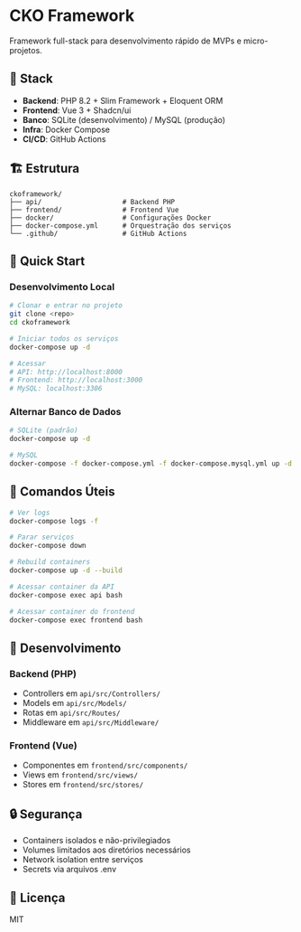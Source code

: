 # CKO Framework

Framework full-stack para desenvolvimento rápido de MVPs e micro-projetos.

## 🚀 Stack

- **Backend**: PHP 8.2 + Slim Framework + Eloquent ORM
- **Frontend**: Vue 3 + Shadcn/ui
- **Banco**: SQLite (desenvolvimento) / MySQL (produção)
- **Infra**: Docker Compose
- **CI/CD**: GitHub Actions

## 🏗️ Estrutura

```
ckoframework/
├── api/                    # Backend PHP
├── frontend/               # Frontend Vue
├── docker/                 # Configurações Docker
├── docker-compose.yml      # Orquestração dos serviços
└── .github/                # GitHub Actions
```

## 🚀 Quick Start

### Desenvolvimento Local

```bash
# Clonar e entrar no projeto
git clone <repo>
cd ckoframework

# Iniciar todos os serviços
docker-compose up -d

# Acessar
# API: http://localhost:8000
# Frontend: http://localhost:3000
# MySQL: localhost:3306
```

### Alternar Banco de Dados

```bash
# SQLite (padrão)
docker-compose up -d

# MySQL
docker-compose -f docker-compose.yml -f docker-compose.mysql.yml up -d
```

## 🔧 Comandos Úteis

```bash
# Ver logs
docker-compose logs -f

# Parar serviços
docker-compose down

# Rebuild containers
docker-compose up -d --build

# Acessar container da API
docker-compose exec api bash

# Acessar container do frontend
docker-compose exec frontend bash
```

## 📁 Desenvolvimento

### Backend (PHP)
- Controllers em `api/src/Controllers/`
- Models em `api/src/Models/`
- Rotas em `api/src/Routes/`
- Middleware em `api/src/Middleware/`

### Frontend (Vue)
- Componentes em `frontend/src/components/`
- Views em `frontend/src/views/`
- Stores em `frontend/src/stores/`

## 🔒 Segurança

- Containers isolados e não-privilegiados
- Volumes limitados aos diretórios necessários
- Network isolation entre serviços
- Secrets via arquivos .env

## 📝 Licença

MIT
